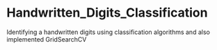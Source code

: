 # Handwritten_Digits_Classification
Identifying a handwritten digits using classification algorithms and also implemented GridSearchCV
